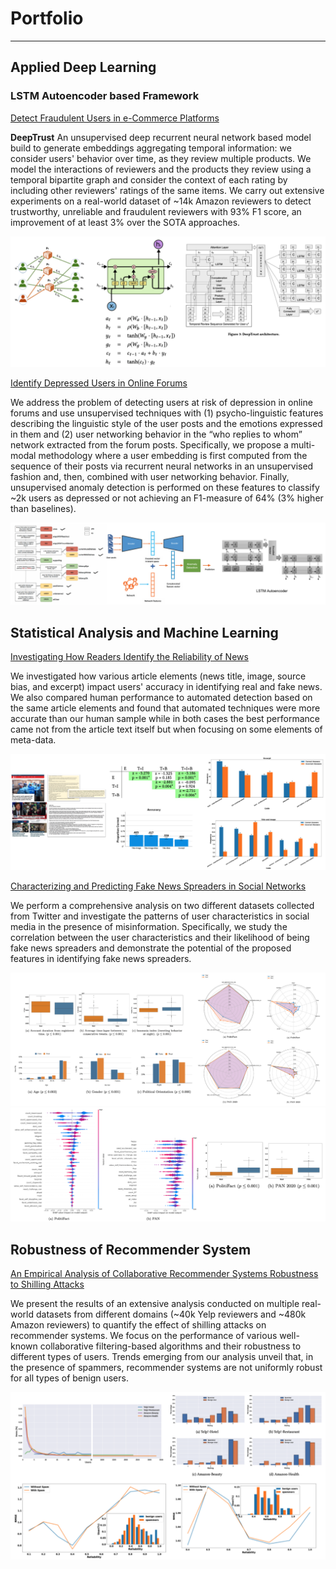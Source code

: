 # Portfolio
---
## Applied Deep Learning

### LSTM Autoencoder based Framework

[Detect Fraudulent Users in e-Commerce Platforms](/Paper/deeptrust.pdf)

**DeepTrust** An unsupervised deep recurrent neural network based model build to generate embeddings aggregating temporal information: we consider users' behavior over time, as they review multiple products. We model the interactions of reviewers and the products they review using a temporal bipartite graph and consider the context of each rating by including other reviewers' ratings of the same items. We carry out extensive experiments on a real-world dataset of ~14k Amazon reviewers to detect trustworthy, unreliable and fraudulent reviewers with 93% F1 score, an improvement of at least 3% over the SOTA approaches.


<center><img src="images/deeptrust_image.png?raw=true"/></center>

[Identify Depressed Users in Online Forums](https://scholar.google.com/citations?view_op=view_citation&hl=en&user=8lhmF9oAAAAJ&citation_for_view=8lhmF9oAAAAJ:qjMakFHDy7sC)

We address the problem of detecting users at risk of depression in online forums and use unsupervised techniques with (1) psycho-linguistic features describing the linguistic style of the user posts and the emotions expressed in them and (2) user networking behavior in the “who replies to whom” network extracted from the forum posts. Specifically, we propose a multi-modal methodology where a user embedding is first computed from the sequence of their posts via recurrent neural networks in an unsupervised fashion and, then, combined with user networking behavior. Finally, unsupervised anomaly detection is performed on these features to classify ~2k users as depressed or not achieving an F1-measure of 64% (3% higher than baselines).

<center><img src="images/depression_image.png?raw=true"/></center>


## Statistical Analysis and Machine Learning

[Investigating How Readers Identify the Reliability of News ](https://scholar.google.com/citations?view_op=view_citation&hl=en&user=8lhmF9oAAAAJ&citation_for_view=8lhmF9oAAAAJ:zYLM7Y9cAGgC)

We investigated how various article elements (news title, image, source bias, and excerpt) impact users' accuracy in identifying real and fake news. We also compared human performance to automated detection based on the same article elements and found that automated techniques were more accurate than our human sample while in both cases the best performance came not from the article text itself but when focusing on some elements of meta-data.

<center><img src="images/cscw_image.png?raw=true"/></center>

[Characterizing and Predicting Fake News Spreaders in Social Networks](https://scholar.google.com/citations?view_op=view_citation&hl=en&user=8lhmF9oAAAAJ&citation_for_view=8lhmF9oAAAAJ:eQOLeE2rZwMC)

We perform a comprehensive analysis on two different datasets collected from Twitter and investigate the patterns of user characteristics in social media in the presence of misinformation. Specifically, we study the correlation between the user characteristics and their likelihood of being fake news spreaders and demonstrate the potential of the proposed features in identifying fake news spreaders.

<center><img src="images/fake_news_spreader_1.png?raw=true"/></center>
<center><img src="images/fake_news_spreader_2.png?raw=true"/></center>


## Robustness of Recommender System

[An Empirical Analysis of Collaborative Recommender Systems Robustness to Shilling Attacks](https://scholar.google.com/citations?view_op=view_citation&hl=en&user=8lhmF9oAAAAJ&citation_for_view=8lhmF9oAAAAJ:YsMSGLbcyi4C)

We present the results of an extensive analysis conducted on multiple real-world datasets from different domains (~40k Yelp reviewers and ~480k Amazon reviewers) to quantify the effect of shilling attacks on recommender systems. We focus on the performance of various well-known collaborative filtering-based algorithms and their robustness to different types of users. Trends emerging from our analysis unveil that, in the presence of spammers, recommender systems are not uniformly robust for all types of benign users.  

<center><img src="images/shilling_attack_image.png?raw=true"/></center>
